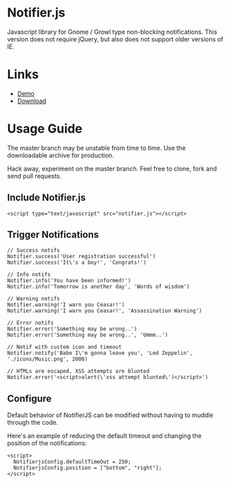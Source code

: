 Notifier.js
=====
Javascript library for Gnome / Growl type non-blocking notifications. This version does not require jQuery, but also does not support older versions of IE.


Links
=====
* [Demo](http://opensource.srirangan.net/notifier.js/)
* [Download](https://github.com/tellnes/notifer.js/zipball/standalone)

Usage Guide
=====

The master branch may be unstable from time to time. Use the downloadable archive for production.

Hack away, experiment on the master branch. Feel free to clone, fork and send pull requests.

Include Notifier.js
-----

    <script type="text/javascript" src="notifier.js"></script>

Trigger Notifications
-----

    // Success notifs
    Notifier.success('User registration successful')
    Notifier.success('It\'s a boy!', 'Congrats!')

    // Info notifs
    Notifier.info('You have been informed!')
    Notifier.info('Tomorrow is another day', 'Words of wisdom')

    // Warning notifs
    Notifier.warning('I warn you Ceasar!')
    Notifier.warning('I warn you Ceasar!', 'Assassination Warning')

    // Error notifs
    Notifier.error('Something may be wrong..')
    Notifier.error('Something may be wrong..', 'Ummm..')

    // Notif with custom icon and timeout
    Notifier.notify('Babe I\'m gonna leave you', 'Led Zeppelin', './icons/Music.png', 2000)

    // HTMLs are escaped, XSS attempts are blunted
    Notifier.error('<script>alert(\'xss attempt blunted\')</script>')

Configure
-----

  Default behavior of NotifierJS can be modified without having to muddle through the code.

  Here's an example of reducing the default timeout and changing the position of the notifications:

    <script>
      NotifierjsConfig.defaultTimeOut = 250;
      NotifierjsConfig.position = ["bottom", "right"];
    </script>
